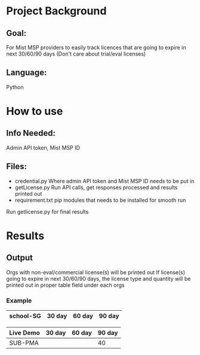 # Project Background
## Goal: 
For Mist MSP providers to easily track licences that are going to expire in next 30/60/90 days (Don't care about trial/eval licenses)
## Language: 
Python

# How to use

## Info Needed: 
Admin API token, Mist MSP ID

## Files:
- credential.py
Where admin API token and Mist MSP ID needs to be put in
- getLicense.py
Run API calls, get responses processed and results printed out
- requirement.txt
pip modules that needs to be installed for smooth run

Run getlicense.py for final results

# Results
## Output
Orgs with non-eval/commercial license(s) will be printed out
If license(s) going to expire in next 30/60/90 days, the license type and quantity will be printed out in proper table field under each orgs
### Example
|school-SG |30 day|60 day|90 day|       
|----------|------|------|------|


|Live Demo |30 day|60 day|90 day|
|:---------|------|------|:-----|       
|SUB-PMA | | |40|                                      